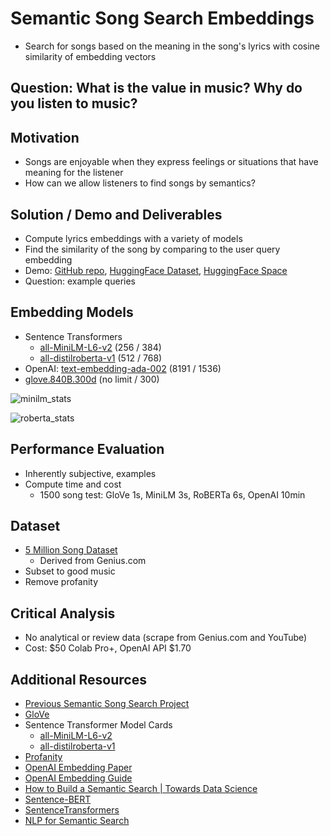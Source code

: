 # Semantic Song Search Embeddings
- Search for songs based on the meaning in the song's lyrics with cosine similarity of embedding vectors

## Question: What is the value in music? Why do you listen to music?

## Motivation
- Songs are enjoyable when they express feelings or situations that have meaning for the listener
- How can we allow listeners to find songs by semantics?

## Solution / Demo and Deliverables
- Compute lyrics embeddings with a variety of models
- Find the similarity of the song by comparing to the user query embedding
- Demo: [GitHub repo](https://github.com/sheacon/song_search_embeds), [HuggingFace Dataset](https://huggingface.co/datasets/sheacon/song_lyrics), [HuggingFace Space](https://huggingface.co/spaces/sheacon/semantic-song-search)
- Question: example queries

## Embedding Models
- Sentence Transformers
  - [all-MiniLM-L6-v2](https://huggingface.co/sentence-transformers/all-MiniLM-L6-v2) (256 / 384)
  - [all-distilroberta-v1](https://huggingface.co/sentence-transformers/all-distilroberta-v1) (512 / 768)
- OpenAI: [text-embedding-ada-002](https://platform.openai.com/docs/guides/embeddings/embedding-models) (8191 / 1536)
- [glove.840B.300d](https://nlp.stanford.edu/projects/glove/) (no limit / 300)

![minilm_stats](https://user-images.githubusercontent.com/89158603/232814971-98fb8fcd-29b0-4a86-bc75-a2692ad1cd07.png)

![roberta_stats](https://user-images.githubusercontent.com/89158603/232815015-27dda74e-63f8-4ac3-a8d2-16e3cd2c1400.png)



## Performance Evaluation
- Inherently subjective, examples
- Compute time and cost
  - 1500 song test: GloVe 1s, MiniLM 3s, RoBERTa 6s, OpenAI 10min

## Dataset
- [5 Million Song Dataset](https://www.kaggle.com/datasets/nikhilnayak123/5-million-song-lyrics-dataset)
  - Derived from Genius.com
- Subset to good music
- Remove profanity

## Critical Analysis
- No analytical or review data (scrape from Genius.com and YouTube)
- Cost: $50 Colab Pro+, OpenAI API $1.70

## Additional Resources
- [Previous Semantic Song Search Project](https://github.com/santarabantoosoo/semantic_song_search)
- [GloVe](https://nlp.stanford.edu/projects/glove/)
- Sentence Transformer Model Cards
  - [all-MiniLM-L6-v2](https://huggingface.co/sentence-transformers/all-MiniLM-L6-v2)
  - [all-distilroberta-v1](https://huggingface.co/sentence-transformers/all-distilroberta-v1)
- [Profanity](https://github.com/surge-ai/profanity) 
- [OpenAI Embedding Paper](https://cdn.openai.com/papers/Text_and_Code_Embeddings_by_Contrastive_Pre_Training.pdf)
- [OpenAI Embedding Guide](https://platform.openai.com/docs/guides/embeddings)
- [How to Build a Semantic Search | Towards Data Science](https://towardsdatascience.com/how-to-build-a-semantic-search-engine-with-transformers-and-faiss-dcbea307a0e8)
- [Sentence-BERT](https://arxiv.org/abs/1908.10084)
- [SentenceTransformers](https://www.sbert.net/index.html)
- [NLP for Semantic Search](https://www.pinecone.io/learn/fine-tune-sentence-transformers-mnr/)

